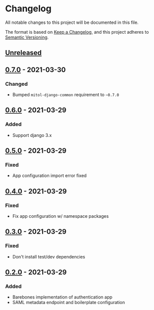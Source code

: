 # Changelog
All notable changes to this project will be documented in this file.

The format is based on [Keep a Changelog](https://keepachangelog.com/en/1.0.0/),
and this project adheres to [Semantic Versioning](https://semver.org/spec/v2.0.0.html).

## [Unreleased]

## [0.7.0] - 2021-03-30

### Changed
- Bumped `mitol-django-common` requirement to `~0.7.0`

## [0.6.0] - 2021-03-29

### Added
- Support django 3.x

## [0.5.0] - 2021-03-29
### Fixed
- App configuration import error fixed

## [0.4.0] - 2021-03-29
### Fixed
- Fix app configuration w/ namespace packages

## [0.3.0] - 2021-03-29

### Fixed
- Don't install test/dev dependencies

## [0.2.0] - 2021-03-29

### Added
- Barebones implementation of authentication app
- SAML metadata endpoint and boilerplate configuration

[Unreleased]: https://github.com/mitodl/ol-django/compare/mitol-django-authentication/v0.7.0...HEAD
[0.7.0]: https://github.com/mitodl/ol-django/compare/mitol-django-authentication/v0.2.0...mitol-django-authentication/v0.7.0
[0.6.0]: https://github.com/mitodl/ol-django/compare/mitol-django-authentication/v0.2.0...mitol-django-authentication/v0.6.0
[0.5.0]: https://github.com/mitodl/ol-django/compare/mitol-django-authentication/v0.2.0...mitol-django-authentication/v0.5.0
[0.4.0]: https://github.com/mitodl/ol-django/compare/mitol-django-authentication/v0.2.0...mitol-django-authentication/v0.4.0
[0.3.0]: https://github.com/mitodl/ol-django/compare/mitol-django-authentication/v0.2.0...mitol-django-authentication/v0.3.0
[0.2.0]: https://github.com/mitodl/ol-django/compare/ffca0142e4bfea14881047d3af168bd4aa32f6fa...mitol-django-authentication/v0.2.0
